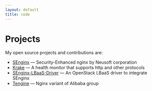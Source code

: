 ```yaml
---
layout: default
title: code
---
```


# Projects

My open source projects and contributions are:

* [SEnginx][senginx] &mdash; Security-Enhanced nginx by Neusoft corporation
* [Krake][krake] &mdash; A health monitor that supports http and other protocols
* [SEnginx-LBaaS-Driver][lbaas] &mdash; An OpenStack LBaaS driver to integrate SEnginx
* [Tengine][tengine] &mdash; Nginx variant of Alibaba group

[senginx]: https://github.com/NeusoftSecurity/SEnginx
[krake]: https://github.com/NeusoftSecurity/Krake
[lbaas]: https://github.com/NeusoftSecurity/SEnginx-LBaaS-Driver
[tengine]: https://github.com/alibaba/tengine
